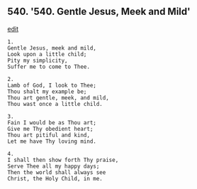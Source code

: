 
## 540.  '540. Gentle Jesus, Meek and Mild'
[edit](https://docs.google.com/document/d/1g9oQwCgtOx1OunSUXlFXXCVzCgtae3oq/edit?mode=html)






    1.
    Gentle Jesus, meek and mild,
    Look upon a little child;
    Pity my simplicity,
    Suffer me to come to Thee.

    2.
    Lamb of God, I look to Thee;
    Thou shalt my example be;
    Thou art gentle, meek, and mild,
    Thou wast once a little child.

    3.
    Fain I would be as Thou art;
    Give me Thy obedient heart;
    Thou art pitiful and kind,
    Let me have Thy loving mind.

    4.
    I shall then show forth Thy praise,
    Serve Thee all my happy days;
    Then the world shall always see
    Christ, the Holy Child, in me.
